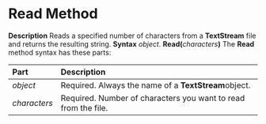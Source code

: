 
# Read Method



 **Description**
Reads a specified number of characters from a  **TextStream** file and returns the resulting string.
 **Syntax**
 _object_. **Read(**_characters_**)**
The  **Read** method syntax has these parts:


|**Part**|**Description**|
|:-----|:-----|
| _object_|Required. Always the name of a  **TextStream**object.|
| _characters_|Required. Number of characters you want to read from the file.|
